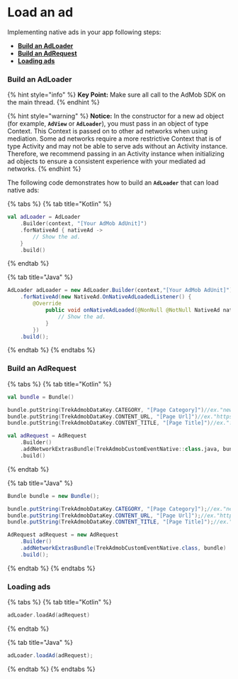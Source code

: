 # Load an ad

Implementing native ads in your app following steps:

* ****[**Build an AdLoader**](load-an-ad.md#build-an-adloader)****
* ****[**Build an AdRequest**](load-an-ad.md#build-an-adrequest)****
* ****[**Loading ads**](load-an-ad.md#loading-ads)****

### Build an AdLoader

{% hint style="info" %}
**Key Point:** Make sure all call to the AdMob SDK on the main thread.
{% endhint %}

{% hint style="warning" %}
**Notice:** In the constructor for a new ad object (for example, **`AdView`** or **`AdLoader`**), you must pass in an object of type Context. This Context is passed on to other ad networks when using mediation. Some ad networks require a more restrictive Context that is of type Activity and may not be able to serve ads without an Activity instance. Therefore, we recommend passing in an Activity instance when initializing ad objects to ensure a consistent experience with your mediated ad networks.
{% endhint %}

The following code demonstrates how to build an **`AdLoader`** that can load native ads:

{% tabs %}
{% tab title="Kotlin" %}
```kotlin
val adLoader = AdLoader
    .Builder(context, "[Your AdMob AdUnit]")
    .forNativeAd { nativeAd ->
        // Show the ad.
    }
    .build()
```
{% endtab %}

{% tab title="Java" %}
```java
AdLoader adLoader = new AdLoader.Builder(context,"[Your AdMob AdUnit]")
    .forNativeAd(new NativeAd.OnNativeAdLoadedListener() {
        @Override
            public void onNativeAdLoaded(@NonNull @NotNull NativeAd nativeAd) {
                // Show the ad.
            }
        })
    .build();
```
{% endtab %}
{% endtabs %}

### Build an **AdRequest**

{% tabs %}
{% tab title="Kotlin" %}
```kotlin
val bundle = Bundle()

bundle.putString(TrekAdmobDataKey.CATEGORY, "[Page Category]")//ex."news"
bundle.putString(TrekAdmobDataKey.CONTENT_URL, "[Page Url]")//ex."https://agirls.aotter.net/"
bundle.putString(TrekAdmobDataKey.CONTENT_TITLE, "[Page Title]")//ex."電獺少女"

val adRequest = AdRequest
    .Builder()
    .addNetworkExtrasBundle(TrekAdmobCustomEventNative::class.java, bundle)
    .build()
```
{% endtab %}

{% tab title="Java" %}
```java
Bundle bundle = new Bundle();

bundle.putString(TrekAdmobDataKey.CATEGORY, "[Page Category]");//ex."news"
bundle.putString(TrekAdmobDataKey.CONTENT_URL, "[Page Url]");//ex."https://agirls.aotter.net/"
bundle.putString(TrekAdmobDataKey.CONTENT_TITLE, "[Page Title]");//ex."電獺少女"

AdRequest adRequest = new AdRequest
    .Builder()
    .addNetworkExtrasBundle(TrekAdmobCustomEventNative.class, bundle)
    .build();
```
{% endtab %}
{% endtabs %}

### **Loading ads**

{% tabs %}
{% tab title="Kotlin" %}
```kotlin
adLoader.loadAd(adRequest)
```
{% endtab %}

{% tab title="Java" %}
```java
adLoader.loadAd(adRequest);
```
{% endtab %}
{% endtabs %}
